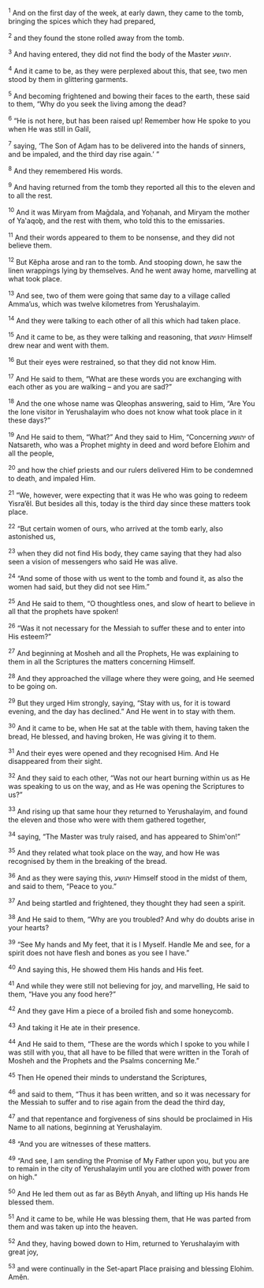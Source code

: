 <sup>1</sup> And on the first day of the week, at early dawn, they came to the tomb, bringing the spices which they had prepared,

<sup>2</sup> and they found the stone rolled away from the tomb.

<sup>3</sup> And having entered, they did not find the body of the Master יהושע.

<sup>4</sup> And it came to be, as they were perplexed about this, that see, two men stood by them in glittering garments.

<sup>5</sup> And becoming frightened and bowing their faces to the earth, these said to them, “Why do you seek the living among the dead?

<sup>6</sup> “He is not here, but has been raised up! Remember how He spoke to you when He was still in Galil,

<sup>7</sup> saying, ‘The Son of Aḏam has to be delivered into the hands of sinners, and be impaled, and the third day rise again.’ ”

<sup>8</sup> And they remembered His words.

<sup>9</sup> And having returned from the tomb they reported all this to the eleven and to all the rest.

<sup>10</sup> And it was Miryam from Maḡdala, and Yoḥanah, and Miryam the mother of Ya‛aqoḇ, and the rest with them, who told this to the emissaries.

<sup>11</sup> And their words appeared to them to be nonsense, and they did not believe them.

<sup>12</sup> But Kĕpha arose and ran to the tomb. And stooping down, he saw the linen wrappings lying by themselves. And he went away home, marvelling at what took place.

<sup>13</sup> And see, two of them were going that same day to a village called Amma’us, which was twelve kilometres from Yerushalayim.

<sup>14</sup> And they were talking to each other of all this which had taken place.

<sup>15</sup> And it came to be, as they were talking and reasoning, that יהושע Himself drew near and went with them.

<sup>16</sup> But their eyes were restrained, so that they did not know Him.

<sup>17</sup> And He said to them, “What are these words you are exchanging with each other as you are walking – and you are sad?”

<sup>18</sup> And the one whose name was Qleophas answering, said to Him, “Are You the lone visitor in Yerushalayim who does not know what took place in it these days?”

<sup>19</sup> And He said to them, “What?” And they said to Him, “Concerning יהושע of Natsareth, who was a Prophet mighty in deed and word before Elohim and all the people,

<sup>20</sup> and how the chief priests and our rulers delivered Him to be condemned to death, and impaled Him.

<sup>21</sup> “We, however, were expecting that it was He who was going to redeem Yisra’ĕl. But besides all this, today is the third day since these matters took place.

<sup>22</sup> “But certain women of ours, who arrived at the tomb early, also astonished us,

<sup>23</sup> when they did not find His body, they came saying that they had also seen a vision of messengers who said He was alive.

<sup>24</sup> “And some of those with us went to the tomb and found it, as also the women had said, but they did not see Him.”

<sup>25</sup> And He said to them, “O thoughtless ones, and slow of heart to believe in all that the prophets have spoken!

<sup>26</sup> “Was it not necessary for the Messiah to suffer these and to enter into His esteem?”

<sup>27</sup> And beginning at Mosheh and all the Prophets, He was explaining to them in all the Scriptures the matters concerning Himself.

<sup>28</sup> And they approached the village where they were going, and He seemed to be going on.

<sup>29</sup> But they urged Him strongly, saying, “Stay with us, for it is toward evening, and the day has declined.” And He went in to stay with them.

<sup>30</sup> And it came to be, when He sat at the table with them, having taken the bread, He blessed, and having broken, He was giving it to them.

<sup>31</sup> And their eyes were opened and they recognised Him. And He disappeared from their sight.

<sup>32</sup> And they said to each other, “Was not our heart burning within us as He was speaking to us on the way, and as He was opening the Scriptures to us?”

<sup>33</sup> And rising up that same hour they returned to Yerushalayim, and found the eleven and those who were with them gathered together,

<sup>34</sup> saying, “The Master was truly raised, and has appeared to Shim‛on!”

<sup>35</sup> And they related what took place on the way, and how He was recognised by them in the breaking of the bread.

<sup>36</sup> And as they were saying this, יהושע Himself stood in the midst of them, and said to them, “Peace to you.”

<sup>37</sup> And being startled and frightened, they thought they had seen a spirit.

<sup>38</sup> And He said to them, “Why are you troubled? And why do doubts arise in your hearts?

<sup>39</sup> “See My hands and My feet, that it is I Myself. Handle Me and see, for a spirit does not have flesh and bones as you see I have.”

<sup>40</sup> And saying this, He showed them His hands and His feet.

<sup>41</sup> And while they were still not believing for joy, and marvelling, He said to them, “Have you any food here?”

<sup>42</sup> And they gave Him a piece of a broiled fish and some honeycomb.

<sup>43</sup> And taking it He ate in their presence.

<sup>44</sup> And He said to them, “These are the words which I spoke to you while I was still with you, that all have to be filled that were written in the Torah of Mosheh and the Prophets and the Psalms concerning Me.”

<sup>45</sup> Then He opened their minds to understand the Scriptures,

<sup>46</sup> and said to them, “Thus it has been written, and so it was necessary for the Messiah to suffer and to rise again from the dead the third day,

<sup>47</sup> and that repentance and forgiveness of sins should be proclaimed in His Name to all nations, beginning at Yerushalayim.

<sup>48</sup> “And you are witnesses of these matters.

<sup>49</sup> “And see, I am sending the Promise of My Father upon you, but you are to remain in the city of Yerushalayim until you are clothed with power from on high.”

<sup>50</sup> And He led them out as far as Bĕyth Anyah, and lifting up His hands He blessed them.

<sup>51</sup> And it came to be, while He was blessing them, that He was parted from them and was taken up into the heaven.

<sup>52</sup> And they, having bowed down to Him, returned to Yerushalayim with great joy,

<sup>53</sup> and were continually in the Set-apart Place praising and blessing Elohim. Amĕn.

